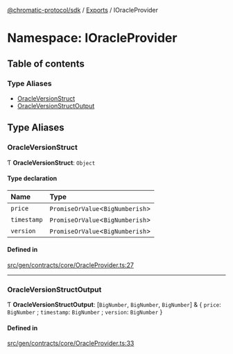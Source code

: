 [@chromatic-protocol/sdk](../README.md) / [Exports](../modules.md) / IOracleProvider

# Namespace: IOracleProvider

## Table of contents

### Type Aliases

- [OracleVersionStruct](IOracleProvider.md#oracleversionstruct)
- [OracleVersionStructOutput](IOracleProvider.md#oracleversionstructoutput)

## Type Aliases

### OracleVersionStruct

Ƭ **OracleVersionStruct**: `Object`

#### Type declaration

| Name | Type |
| :------ | :------ |
| `price` | `PromiseOrValue`<`BigNumberish`\> |
| `timestamp` | `PromiseOrValue`<`BigNumberish`\> |
| `version` | `PromiseOrValue`<`BigNumberish`\> |

#### Defined in

[src/gen/contracts/core/OracleProvider.ts:27](https://github.com/chromatic-protocol/sdk/blob/ded0de0/src/gen/contracts/core/OracleProvider.ts#L27)

___

### OracleVersionStructOutput

Ƭ **OracleVersionStructOutput**: [`BigNumber`, `BigNumber`, `BigNumber`] & { `price`: `BigNumber` ; `timestamp`: `BigNumber` ; `version`: `BigNumber`  }

#### Defined in

[src/gen/contracts/core/OracleProvider.ts:33](https://github.com/chromatic-protocol/sdk/blob/ded0de0/src/gen/contracts/core/OracleProvider.ts#L33)
